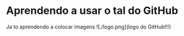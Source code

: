# Aprendendo a usar o tal do GitHub

Ja to aprendendo a colocar imagens  ![./logo.png](logo do GitHub!!!)
